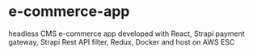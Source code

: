 # e-commerce-app
headless CMS e-commerce app developed with React, Strapi payment gateway, Strapi Rest API filter, Redux, Docker and host  on AWS ESC
